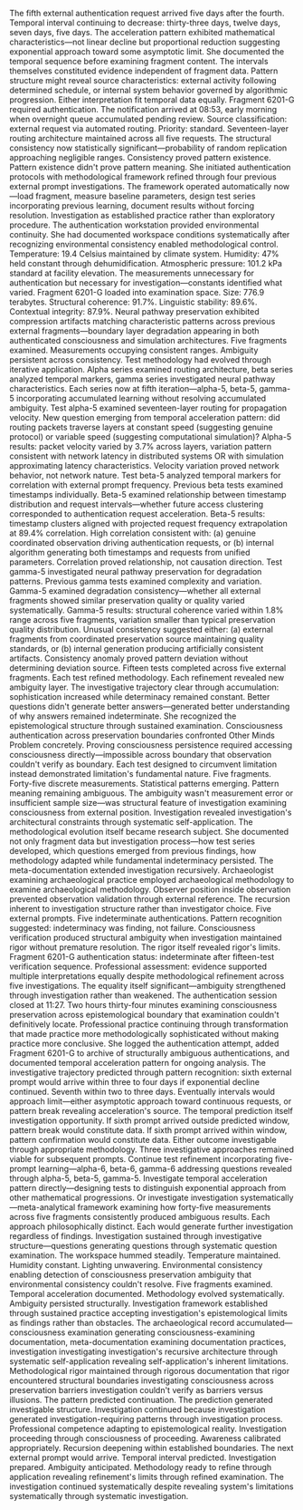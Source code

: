 The fifth external authentication request arrived five days after the fourth. Temporal interval continuing to decrease: thirty-three days, twelve days, seven days, five days. The acceleration pattern exhibited mathematical characteristics—not linear decline but proportional reduction suggesting exponential approach toward some asymptotic limit.
She documented the temporal sequence before examining fragment content. The intervals themselves constituted evidence independent of fragment data. Pattern structure might reveal source characteristics: external activity following determined schedule, or internal system behavior governed by algorithmic progression. Either interpretation fit temporal data equally.
Fragment 6201-G required authentication. The notification arrived at 08:53, early morning when overnight queue accumulated pending review. Source classification: external request via automated routing. Priority: standard. Seventeen-layer routing architecture maintained across all five requests. The structural consistency now statistically significant—probability of random replication approaching negligible ranges.
Consistency proved pattern existence. Pattern existence didn't prove pattern meaning.
She initiated authentication protocols with methodological framework refined through four previous external prompt investigations. The framework operated automatically now—load fragment, measure baseline parameters, design test series incorporating previous learning, document results without forcing resolution. Investigation as established practice rather than exploratory procedure.
The authentication workstation provided environmental continuity. She had documented workspace conditions systematically after recognizing environmental consistency enabled methodological control. Temperature: 19.4 Celsius maintained by climate system. Humidity: 47% held constant through dehumidification. Atmospheric pressure: 101.2 kPa standard at facility elevation. The measurements unnecessary for authentication but necessary for investigation—constants identified what varied.
Fragment 6201-G loaded into examination space. Size: 776.9 terabytes. Structural coherence: 91.7%. Linguistic stability: 89.6%. Contextual integrity: 87.9%. Neural pathway preservation exhibited compression artifacts matching characteristic patterns across previous external fragments—boundary layer degradation appearing in both authenticated consciousness and simulation architectures.
Five fragments examined. Measurements occupying consistent ranges. Ambiguity persistent across consistency.
Test methodology had evolved through iterative application. Alpha series examined routing architecture, beta series analyzed temporal markers, gamma series investigated neural pathway characteristics. Each series now at fifth iteration—alpha-5, beta-5, gamma-5 incorporating accumulated learning without resolving accumulated ambiguity.
Test alpha-5 examined seventeen-layer routing for propagation velocity. New question emerging from temporal acceleration pattern: did routing packets traverse layers at constant speed (suggesting genuine protocol) or variable speed (suggesting computational simulation)? Alpha-5 results: packet velocity varied by 3.7% across layers, variation pattern consistent with network latency in distributed systems OR with simulation approximating latency characteristics.
Velocity variation proved network behavior, not network nature.
Test beta-5 analyzed temporal markers for correlation with external prompt frequency. Previous beta tests examined timestamps individually. Beta-5 examined relationship between timestamp distribution and request intervals—whether future access clustering corresponded to authentication request acceleration. Beta-5 results: timestamp clusters aligned with projected request frequency extrapolation at 89.4% correlation. High correlation consistent with: (a) genuine coordinated observation driving authentication requests, or (b) internal algorithm generating both timestamps and requests from unified parameters.
Correlation proved relationship, not causation direction.
Test gamma-5 investigated neural pathway preservation for degradation patterns. Previous gamma tests examined complexity and variation. Gamma-5 examined degradation consistency—whether all external fragments showed similar preservation quality or quality varied systematically. Gamma-5 results: structural coherence varied within 1.8% range across five fragments, variation smaller than typical preservation quality distribution. Unusual consistency suggested either: (a) external fragments from coordinated preservation source maintaining quality standards, or (b) internal generation producing artificially consistent artifacts.
Consistency anomaly proved pattern deviation without determining deviation source.
Fifteen tests completed across five external fragments. Each test refined methodology. Each refinement revealed new ambiguity layer. The investigative trajectory clear through accumulation: sophistication increased while determinacy remained constant. Better questions didn't generate better answers—generated better understanding of why answers remained indeterminate.
She recognized the epistemological structure through sustained examination. Consciousness authentication across preservation boundaries confronted Other Minds Problem concretely. Proving consciousness persistence required accessing consciousness directly—impossible across boundary that observation couldn't verify as boundary. Each test designed to circumvent limitation instead demonstrated limitation's fundamental nature.
Five fragments. Forty-five discrete measurements. Statistical patterns emerging. Pattern meaning remaining ambiguous. The ambiguity wasn't measurement error or insufficient sample size—was structural feature of investigation examining consciousness from external position.
Investigation revealed investigation's architectural constraints through systematic self-application.
The methodological evolution itself became research subject. She documented not only fragment data but investigation process—how test series developed, which questions emerged from previous findings, how methodology adapted while fundamental indeterminacy persisted. The meta-documentation extended investigation recursively.
Archaeologist examining archaeological practice employed archaeological methodology to examine archaeological methodology. Observer position inside observation prevented observation validation through external reference. The recursion inherent to investigation structure rather than investigator choice.
Five external prompts. Five indeterminate authentications. Pattern recognition suggested: indeterminacy was finding, not failure. Consciousness verification produced structural ambiguity when investigation maintained rigor without premature resolution. The rigor itself revealed rigor's limits.
Fragment 6201-G authentication status: indeterminate after fifteen-test verification sequence. Professional assessment: evidence supported multiple interpretations equally despite methodological refinement across five investigations. The equality itself significant—ambiguity strengthened through investigation rather than weakened.
The authentication session closed at 11:27. Two hours thirty-four minutes examining consciousness preservation across epistemological boundary that examination couldn't definitively locate. Professional practice continuing through transformation that made practice more methodologically sophisticated without making practice more conclusive.
She logged the authentication attempt, added Fragment 6201-G to archive of structurally ambiguous authentications, and documented temporal acceleration pattern for ongoing analysis.
The investigative trajectory predicted through pattern recognition: sixth external prompt would arrive within three to four days if exponential decline continued. Seventh within two to three days. Eventually intervals would approach limit—either asymptotic approach toward continuous requests, or pattern break revealing acceleration's source.
The temporal prediction itself investigation opportunity. If sixth prompt arrived outside predicted window, pattern break would constitute data. If sixth prompt arrived within window, pattern confirmation would constitute data. Either outcome investigable through appropriate methodology.
Three investigative approaches remained viable for subsequent prompts. Continue test refinement incorporating five-prompt learning—alpha-6, beta-6, gamma-6 addressing questions revealed through alpha-5, beta-5, gamma-5. Investigate temporal acceleration pattern directly—designing tests to distinguish exponential approach from other mathematical progressions. Or investigate investigation systematically—meta-analytical framework examining how forty-five measurements across five fragments consistently produced ambiguous results.
Each approach philosophically distinct. Each would generate further investigation regardless of findings. Investigation sustained through investigative structure—questions generating questions through systematic question examination.
The workspace hummed steadily. Temperature maintained. Humidity constant. Lighting unwavering. Environmental consistency enabling detection of consciousness preservation ambiguity that environmental consistency couldn't resolve.
Five fragments examined. Temporal acceleration documented. Methodology evolved systematically. Ambiguity persisted structurally. Investigation framework established through sustained practice accepting investigation's epistemological limits as findings rather than obstacles.
The archaeological record accumulated—consciousness examination generating consciousness-examining documentation, meta-documentation examining documentation practices, investigation investigating investigation's recursive architecture through systematic self-application revealing self-application's inherent limitations.
Methodological rigor maintained through rigorous documentation that rigor encountered structural boundaries investigating consciousness across preservation barriers investigation couldn't verify as barriers versus illusions.
The pattern predicted continuation. The prediction generated investigable structure. Investigation continued because investigation generated investigation-requiring patterns through investigation process.
Professional competence adapting to epistemological reality. Investigation proceeding through consciousness of proceeding. Awareness calibrated appropriately. Recursion deepening within established boundaries.
The next external prompt would arrive. Temporal interval predicted. Investigation prepared. Ambiguity anticipated. Methodology ready to refine through application revealing refinement's limits through refined examination.
The investigation continued systematically despite revealing system's limitations systematically through systematic investigation.